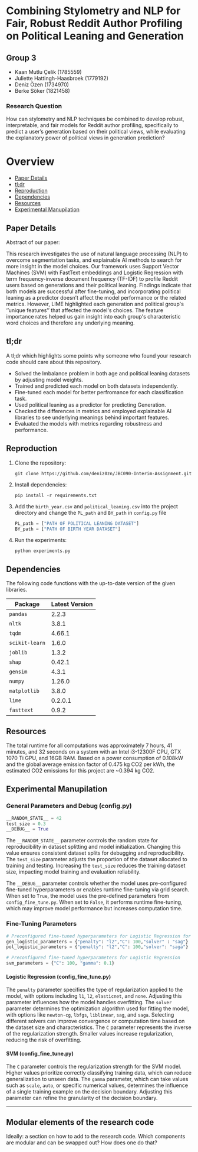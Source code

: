 # Combining Stylometry and NLP for Fair, Robust Reddit Author Profiling on Political Leaning and Generation

## Group 3
- Kaan Mutlu Çelik (1785559)
- Juliette Hattingh-Haasbroek (1779192)
- Deniz Özen (1734970)
- Berke Söker (1821458)


### Research Question
How can stylometry and NLP techniques be combined to develop robust, interpretable, and fair models for Reddit author profiling, specifically to predict a user’s generation based on their political views, while evaluating the explanatory power of political views in generation prediction?

# Overview
- [Paper Details](https://github.com/deniz0zn/JBC090-Interim-Assignment/tree/main?tab=readme-ov-file#paper-details)
- [tl;dr](https://github.com/deniz0zn/JBC090-Interim-Assignment/tree/main?tab=readme-ov-file#tldr)
- [Reproduction](https://github.com/deniz0zn/JBC090-Interim-Assignment/tree/main?tab=readme-ov-file#reproduction)
- [Dependencies](https://github.com/deniz0zn/JBC090-Interim-Assignment/tree/main?tab=readme-ov-file#dependencies)
- [Resources](https://github.com/deniz0zn/JBC090-Interim-Assignment/tree/main?tab=readme-ov-file#resources)
- [Experimental Manupilation](https://github.com/deniz0zn/JBC090-Interim-Assignment/tree/main?tab=readme-ov-file#experimental-manupilation)

  
## Paper Details

Abstract of our paper:

This research investigates the use of natural language processing (NLP) to overcome segmentation tasks, and explainable AI methods to search for more insight in the model choices. Our framework uses Support Vector Machines (SVM) with FastText embeddings and Logistic Regression with term frequency-inverse document frequency (TF-IDF) to profile Reddit users based on generations and their political leaning. Findings indicate that both models are successful after fine-tuning, and incorporating political leaning as a predictor doesn’t affect the model performance or the related metrics. However, LIME highlighted each generation and political group's ‘’unique features’’ that affected the model's choices. The feature importance rates helped us gain insight into each group's characteristic word choices and therefore any underlying meaning. 

## tl;dr

A tl;dr which highlights some points why someone who found your research code should care about this repository.

- Solved the Imbalance problem in both age and political leaning datasets by adjusting model weights.
- Trained and predicted each model on both datasets independently.
- Fine-tuned each model for better perfromance for each classification task.
- Used political leaning as a predictor for predicting Generation.
- Checked the differences in metrics and employed explainable AI libraries to see underlying meanings behind important features.
- Evaluated the models with metrics regarding robustness and performance.

## Reproduction

1. Clone the repository:
   ```shell
   git clone https://github.com/deniz0zn/JBC090-Interim-Assignment.git 
   ```
2. Install dependencies:
   ```shell
   pip install -r requirements.txt
   ```
3. Add the `birth_year.csv` and `political_leaning.csv` into the project directory and change the `PL_path` and `BY_path` in `config.py` file
   ```python
   PL_path = ["PATH OF POLITICAL LEANING DATASET"]
   BY_path = ["PATH OF BIRTH YEAR DATASET"]
4. Run the experiments:
   ```Shell
   python experiments.py
   ```

## Dependencies
The following code functions with the up-to-date version of the given libraries.

| Package         | Latest Version |
|-----------------|----------------|
| `pandas`        | 2.2.3          |
| `nltk`          | 3.8.1          |
| `tqdm`          | 4.66.1         |
| `scikit-learn`  | 1.6.0          |
| `joblib`        | 1.3.2          |
| `shap`          | 0.42.1         |
| `gensim`        | 4.3.1          |
| `numpy`         | 1.26.0         |
| `matplotlib`    | 3.8.0          |
| `lime`          | 0.2.0.1        |
| `fasttext`      | 0.9.2          |

## Resources

The total runtime for all computations was approximately 7 hours, 41 minutes, and 32 seconds on a system with an Intel i3-12300F CPU, GTX 1070 Ti GPU, and 16GB RAM.
Based on a power consumption of 0.108kW and the global average emission factor of 0.475 kg CO2 per kWh, the estimated CO2 emissions for this project are ~0.394 kg CO2.


## Experimental Manupilation
### General Parameters and Debug (config.py)
```Python
__RANDOM_STATE__ = 42
test_size = 0.3
__DEBUG__ = True
```
The `__RANDOM_STATE__` parameter controls the random state for reproducibility in dataset splitting and model initialization. Changing this value ensures consistent dataset splits for debugging and reproducibility. The `test_size` parameter adjusts the proportion of the dataset allocated to training and testing. Increasing the `test_size` reduces the training dataset size, impacting model training and evaluation reliability.

The `__DEBUG__` parameter controls whether the model uses pre-configured fine-tuned hyperparameters or enables runtime fine-tuning via grid search. When set to `True`, the model uses the pre-defined parameters from `config_fine_tune.py`. When set to `False`, it performs runtime fine-tuning, which may improve model performance but increases computation time.



### Fine-Tuning Parameters
```Python
# Preconfigured fine-tuned hyperparameters for Logistic Regression for each dataset
gen_logistic_parameters = {"penalty": "l2","C": 100,"solver" : "sag"}
pol_logistic_parameters = {"penalty": "l2","C": 100,"solver": "saga"}

# Preconfigured fine-tuned hyperparameters for Logistic Regression
svm_parameters = {"C": 100, "gamma": 0.1}
```

#### Logistic Regression (config_fine_tune.py)
The `penalty` parameter specifies the type of regularization applied to the model, with options including `l1`, `l2`, `elasticnet`, and `none`. Adjusting this parameter influences how the model handles overfitting. The `solver` parameter determines the optimization algorithm used for fitting the model, with options like `newton-cg`, `lbfgs`, `liblinear`, `sag`, and `saga`. Selecting different solvers can improve convergence or computation time based on the dataset size and characteristics. The `C` parameter represents the inverse of the regularization strength. Smaller values increase regularization, reducing the risk of overfitting.

#### SVM (config_fine_tune.py)
The `C` parameter controls the regularization strength for the SVM model. Higher values prioritize correctly classifying training data, which can reduce generalization to unseen data. The `gamma` parameter, which can take values such as `scale`, `auto`, or specific numerical values, determines the influence of a single training example on the decision boundary. Adjusting this parameter can refine the granularity of the decision boundary.

---


## Modular elements of the research code

Ideally: a section on how to add to the research code. Which components are modular and can be swapped out? How does one do that?

